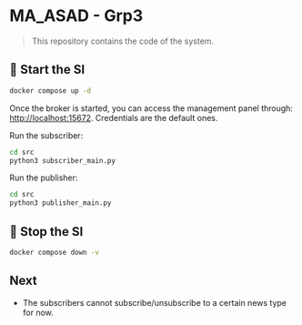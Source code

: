 # MA_ASAD - Grp3

> This repository contains the code of the system.

## 🐳 Start the SI

```sh
docker compose up -d
```

Once the broker is started, you can access the management panel through: [http://localhost:15672](http://localhost:15672). Credentials are the default ones.

Run the subscriber:
```bash
cd src
python3 subscriber_main.py
```

Run the publisher:
```bash
cd src
python3 publisher_main.py
```

## 🛑 Stop the SI

```sh
docker compose down -v
```

## Next

- The subscribers cannot subscribe/unsubscribe to a certain news type for now.
